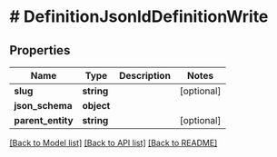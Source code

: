 # # DefinitionJsonldDefinitionWrite

## Properties

Name | Type | Description | Notes
------------ | ------------- | ------------- | -------------
**slug** | **string** |  | [optional]
**json_schema** | **object** |  |
**parent_entity** | **string** |  | [optional]

[[Back to Model list]](../../README.md#models) [[Back to API list]](../../README.md#endpoints) [[Back to README]](../../README.md)

